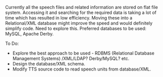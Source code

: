 Currently all the speech files and related information  are stored on flat file system. Accessing it and searching for the required data is taking a lot of time which has resulted in low efficiency. Moving these into a Relational/XML database might improve the speed and would definitely simplify code. Need to explore this. Preferred databases to be used: MySQL, Apache Derby.

To Do:
  * Explore the best approach to be used - RDBMS (Relational Database Management Systems) /XML/LDAP? Derby/MySQL? etc.
  * Design the database/XML schema.
  * Modify TTS source code to read speech units from database/XML.